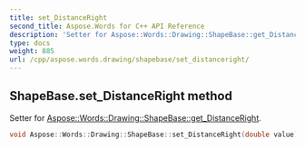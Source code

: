 ```yaml
---
title: set_DistanceRight
second_title: Aspose.Words for C++ API Reference
description: 'Setter for Aspose::Words::Drawing::ShapeBase::get_DistanceRight.'
type: docs
weight: 885
url: /cpp/aspose.words.drawing/shapebase/set_distanceright/
---
```

## ShapeBase.set_DistanceRight method


Setter for [Aspose::Words::Drawing::ShapeBase::get_DistanceRight](../get_distanceright/).

```cpp
void Aspose::Words::Drawing::ShapeBase::set_DistanceRight(double value)
```

